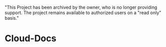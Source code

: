 "This Project has been archived by the owner, who is no longer providing support.  The project remains available to authorized users on a "read only" basis."


# Cloud-Docs


